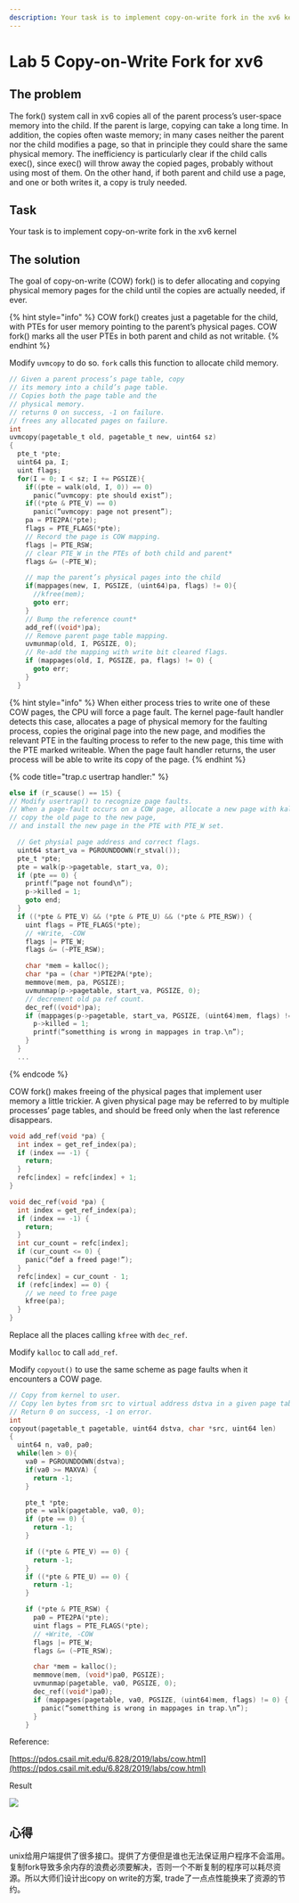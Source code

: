 ```yaml
---
description: Your task is to implement copy-on-write fork in the xv6 kernel
---
```


# Lab 5 Copy-on-Write Fork for xv6

## The problem

The fork\(\) system call in xv6 copies all of the parent process’s user-space memory into the child. If the parent is large, copying can take a long time. In addition, the copies often waste memory; in many cases neither the parent nor the child modifies a page, so that in principle they could share the same physical memory. The inefficiency is particularly clear if the child calls exec\(\), since exec\(\) will throw away the copied pages, probably without using most of them. On the other hand, if both parent and child use a page, and one or both writes it, a copy is truly needed.

## Task

Your task is to implement copy-on-write fork in the xv6 kernel

## The solution

The goal of copy-on-write \(COW\) fork\(\) is to defer allocating and copying physical memory pages for the child until the copies are actually needed, if ever.

{% hint style="info" %}
COW fork\(\) creates just a pagetable for the child, with PTEs for user memory pointing to the parent’s physical pages. COW fork\(\) marks all the user PTEs in both parent and child as not writable. 
{% endhint %}

Modify `uvmcopy` to do so. `fork` calls this function to allocate child memory.

```c
// Given a parent process’s page table, copy
// its memory into a child’s page table.
// Copies both the page table and the
// physical memory.
// returns 0 on success, -1 on failure.
// frees any allocated pages on failure.
int
uvmcopy(pagetable_t old, pagetable_t new, uint64 sz)
{
  pte_t *pte;
  uint64 pa, I;
  uint flags;
  for(I = 0; I < sz; I += PGSIZE){
    if((pte = walk(old, I, 0)) == 0)
      panic(“uvmcopy: pte should exist”);
    if((*pte & PTE_V) == 0)
      panic(“uvmcopy: page not present”);
    pa = PTE2PA(*pte);
    flags = PTE_FLAGS(*pte);
    // Record the page is COW mapping.
    flags |= PTE_RSW;
    // clear PTE_W in the PTEs of both child and parent*
    flags &= (~PTE_W);

    // map the parent’s physical pages into the child
    if(mappages(new, I, PGSIZE, (uint64)pa, flags) != 0){
      //kfree(mem);
      goto err;
    }
    // Bump the reference count*
    add_ref((void*)pa);
    // Remove parent page table mapping.
    uvmunmap(old, I, PGSIZE, 0);
    // Re-add the mapping with write bit cleared flags.
    if (mappages(old, I, PGSIZE, pa, flags) != 0) {
      goto err;
    }
  }
```

{% hint style="info" %}
When either process tries to write one of these COW pages, the CPU will force a page fault. The kernel page-fault handler detects this case, allocates a page of physical memory for the faulting process, copies the original page into the new page, and modifies the relevant PTE in the faulting process to refer to the new page, this time with the PTE marked writeable. When the page fault handler returns, the user process will be able to write its copy of the page. 
{% endhint %}

{% code title="trap.c usertrap handler:" %}
```c
else if (r_scause() == 15) {
// Modify usertrap() to recognize page faults.
// When a page-fault occurs on a COW page, allocate a new page with kalloc(),
// copy the old page to the new page,
// and install the new page in the PTE with PTE_W set.

  // Get physial page address and correct flags.
  uint64 start_va = PGROUNDDOWN(r_stval());
  pte_t *pte;
  pte = walk(p->pagetable, start_va, 0);
  if (pte == 0) {
    printf(“page not found\n”);
    p->killed = 1;
    goto end;
  }
  if ((*pte & PTE_V) && (*pte & PTE_U) && (*pte & PTE_RSW)) {
    uint flags = PTE_FLAGS(*pte);
    // +Write, -COW
    flags |= PTE_W;
    flags &= (~PTE_RSW);

    char *mem = kalloc();
    char *pa = (char *)PTE2PA(*pte);
    memmove(mem, pa, PGSIZE);
    uvmunmap(p->pagetable, start_va, PGSIZE, 0);
    // decrement old pa ref count.
    dec_ref((void*)pa);
    if (mappages(p->pagetable, start_va, PGSIZE, (uint64)mem, flags) != 0) {
      p->killed = 1;
      printf(“sometthing is wrong in mappages in trap.\n”);
    }
  }
  ...
```
{% endcode %}

COW fork\(\) makes freeing of the physical pages that implement user memory a little trickier. A given physical page may be referred to by multiple processes’ page tables, and should be freed only when the last reference disappears.

```c
void add_ref(void *pa) {
  int index = get_ref_index(pa);
  if (index == -1) {
    return;
  }
  refc[index] = refc[index] + 1;
}

void dec_ref(void *pa) {
  int index = get_ref_index(pa);
  if (index == -1) {
    return;
  }
  int cur_count = refc[index];
  if (cur_count <= 0) {
    panic(“def a freed page!”);
  }
  refc[index] = cur_count - 1;
  if (refc[index] == 0) {
    // we need to free page
    kfree(pa);
  }
}
```

Replace all the places calling `kfree` with `dec_ref`. 

Modify `kalloc` to call `add_ref`.

Modify `copyout()` to use the same scheme as page faults when it encounters a COW page.

```c
// Copy from kernel to user.
// Copy len bytes from src to virtual address dstva in a given page table.
// Return 0 on success, -1 on error.
int
copyout(pagetable_t pagetable, uint64 dstva, char *src, uint64 len)
{
  uint64 n, va0, pa0;
  while(len > 0){
    va0 = PGROUNDDOWN(dstva);
    if(va0 >= MAXVA) {
      return -1;
    }

    pte_t *pte;
    pte = walk(pagetable, va0, 0);
    if (pte == 0) {
      return -1;
    }

    if ((*pte & PTE_V) == 0) {
      return -1;
    }
    if ((*pte & PTE_U) == 0) {
      return -1;
    }

    if (*pte & PTE_RSW) {
      pa0 = PTE2PA(*pte);
      uint flags = PTE_FLAGS(*pte);
      // +Write, -COW
      flags |= PTE_W;
      flags &= (~PTE_RSW);

      char *mem = kalloc();
      memmove(mem, (void*)pa0, PGSIZE);
      uvmunmap(pagetable, va0, PGSIZE, 0);
      dec_ref((void*)pa0);
      if (mappages(pagetable, va0, PGSIZE, (uint64)mem, flags) != 0) {
        panic(“sometthing is wrong in mappages in trap.\n”);
      }
    }
```

Reference:

[https://pdos.csail.mit.edu/6.828/2019/labs/cow.html](https://pdos.csail.mit.edu/6.828/2019/labs/cow.html)

Result

![](../.gitbook/assets/screen-shot-2020-02-28-at-3.42.25-pm.png)

## 心得

unix给用户端提供了很多接口。提供了方便但是谁也无法保证用户程序不会滥用。复制fork导致多余内存的浪费必须要解决，否则一个不断复制的程序可以耗尽资源。所以大师们设计出copy on write的方案, trade了一点点性能换来了资源的节约。



